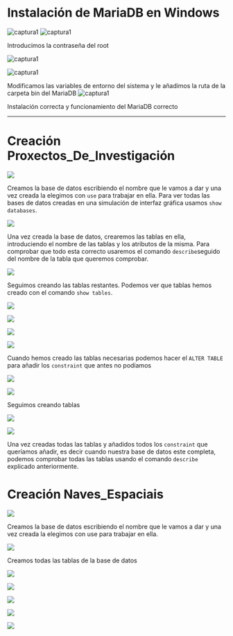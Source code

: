 # Instalación de MariaDB en Windows
![captura1](images/Screenshot_1.png)
![captura1](images/Screenshot_2.png)

Introducimos la contraseña del root

![captura1](images/Screenshot_3.png)

![captura1](images/Screenshot_4.png)

Modificamos las variables de entorno del sistema y le añadimos la ruta de la carpeta bin del MariaDB
![captura1](images/Screenshot_5.png)

Instalación correcta y funcionamiento del MariaDB correcto


--- 


# Creación Proxectos_De_Investigación

![](images/Screenshot_6.png)

Creamos la base de datos escribiendo el nombre que le vamos a dar y una vez creada la elegimos con ```use``` para trabajar en ella. Para ver todas las bases de datos creadas en una simulación de interfaz gráfica usamos ```show databases```.


![](images/Screenshot_7.png)

Una vez creada la base de datos, crearemos las tablas en ella, introduciendo el nombre de las tablas y los atributos de la misma. Para comprobar que todo esta correcto usaremos el comando ```describe```seguido del nombre de la tabla que queremos comprobar.

![](images/Screenshot_8.png)

Seguimos creando las tablas restantes. 
Podemos ver que tablas hemos creado con el comando ```show tables```.


![](images/Screenshot_9.png)

![](images/Screenshot_10.png)

![](images/Screenshot_11.png)

![](images/Screenshot_12.png)

Cuando hemos creado las tablas necesarias podemos hacer el ```ALTER TABLE``` para añadir los ```constraint``` que antes no podíamos


![](images/Screenshot_13.png)

![](images/Screenshot_14.png)

Seguimos creando tablas

![](images/Screenshot_15.png)

![](images/Screenshot_16.png)

Una vez creadas todas las tablas y añadidos todos los ```constraint``` que queríamos añadir, es decir cuando nuestra base de datos este completa, podemos comprobar todas las tablas usando el comando ```describe``` explicado anteriormente.



# Creación Naves_Espaciais
![](images/Screenshot_17.png)

Creamos la base de datos escribiendo el nombre que le vamos a dar y una vez creada la elegimos con use para trabajar en ella.

![](images/Screenshot_18.png)

Creamos todas las tablas de la base de datos

![](images/Screenshot_19.png)

![](images/Screenshot_20.png)

![](images/Screenshot_21.png)

![](images/Screenshot_22.png)

![](images/Screenshot_23.png)



